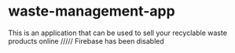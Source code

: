# waste-management-app
This is an application that can be used to sell your recyclable waste products online 
///// Firebase has been disabled


